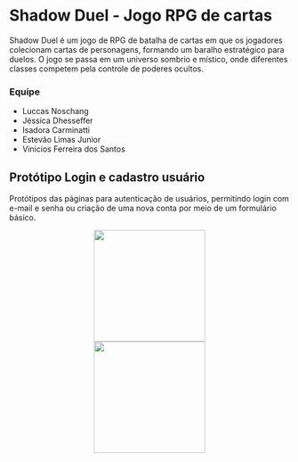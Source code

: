# Shadow Duel - Jogo RPG de cartas 

Shadow Duel é um jogo de RPG de batalha de cartas em que os jogadores colecionam cartas de personagens, formando um baralho estratégico para duelos. O jogo se passa em um universo sombrio e místico, onde diferentes classes competem pela controle de poderes ocultos.

### Equipe
- Luccas Noschang
- Jéssica Dhesseffer
- Isadora Carminatti
- Estevão Limas Junior
- Vinicios Ferreira dos Santos

## Protótipo Login e cadastro usuário

Protótipos das páginas para autenticação de usuários, permitindo login com e-mail e senha ou criação de uma nova conta por meio de um formulário básico.

<div class="Cadastro" align="center">
  <img src="" width="200px"/>
</div>

<div class="Login" align="center">
  <img src="" width="200px"/>
</div>

